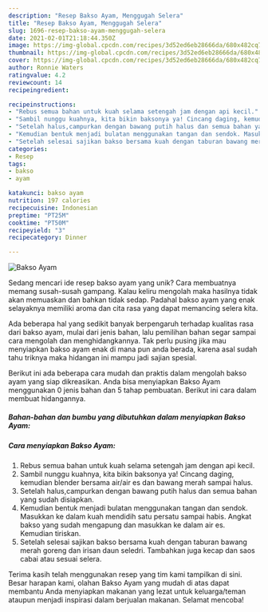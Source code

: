 ```yaml
---
description: "Resep Bakso Ayam, Menggugah Selera"
title: "Resep Bakso Ayam, Menggugah Selera"
slug: 1696-resep-bakso-ayam-menggugah-selera
date: 2021-02-01T21:18:44.350Z
image: https://img-global.cpcdn.com/recipes/3d52ed6eb28666da/680x482cq70/bakso-ayam-foto-resep-utama.jpg
thumbnail: https://img-global.cpcdn.com/recipes/3d52ed6eb28666da/680x482cq70/bakso-ayam-foto-resep-utama.jpg
cover: https://img-global.cpcdn.com/recipes/3d52ed6eb28666da/680x482cq70/bakso-ayam-foto-resep-utama.jpg
author: Ronnie Waters
ratingvalue: 4.2
reviewcount: 14
recipeingredient:

recipeinstructions:
- "Rebus semua bahan untuk kuah selama setengah jam dengan api kecil."
- "Sambil nunggu kuahnya, kita bikin baksonya ya! Cincang daging, kemudian blender bersama air/air es dan bawang merah sampai halus."
- "Setelah halus,campurkan dengan bawang putih halus dan semua bahan yang sudah disiapkan."
- "Kemudian bentuk menjadi bulatan menggunakan tangan dan sendok. Masukkan ke dalam kuah mendidih satu persatu sampai habis. Angkat bakso yang sudah mengapung dan masukkan ke dalam air es. Kemudian tiriskan."
- "Setelah selesai sajikan bakso bersama kuah dengan taburan bawang merah goreng dan irisan daun seledri. Tambahkan juga kecap dan saos cabai atau sesuai selera."
categories:
- Resep
tags:
- bakso
- ayam

katakunci: bakso ayam 
nutrition: 197 calories
recipecuisine: Indonesian
preptime: "PT25M"
cooktime: "PT50M"
recipeyield: "3"
recipecategory: Dinner

---
```



![Bakso Ayam](https://img-global.cpcdn.com/recipes/3d52ed6eb28666da/680x482cq70/bakso-ayam-foto-resep-utama.jpg)

Sedang mencari ide resep bakso ayam yang unik? Cara membuatnya memang susah-susah gampang. Kalau keliru mengolah maka hasilnya tidak akan memuaskan dan bahkan tidak sedap. Padahal bakso ayam yang enak selayaknya memiliki aroma dan cita rasa yang dapat memancing selera kita.



Ada beberapa hal yang sedikit banyak berpengaruh terhadap kualitas rasa dari bakso ayam, mulai dari jenis bahan, lalu pemilihan bahan segar sampai cara mengolah dan menghidangkannya. Tak perlu pusing jika mau menyiapkan bakso ayam enak di mana pun anda berada, karena asal sudah tahu triknya maka hidangan ini mampu jadi sajian spesial.


Berikut ini ada beberapa cara mudah dan praktis dalam mengolah bakso ayam yang siap dikreasikan. Anda bisa menyiapkan Bakso Ayam menggunakan 0 jenis bahan dan 5 tahap pembuatan. Berikut ini cara dalam membuat hidangannya.

<!--inarticleads1-->

##### Bahan-bahan dan bumbu yang dibutuhkan dalam menyiapkan Bakso Ayam:





<!--inarticleads2-->

##### Cara menyiapkan Bakso Ayam:

1. Rebus semua bahan untuk kuah selama setengah jam dengan api kecil.
1. Sambil nunggu kuahnya, kita bikin baksonya ya! Cincang daging, kemudian blender bersama air/air es dan bawang merah sampai halus.
1. Setelah halus,campurkan dengan bawang putih halus dan semua bahan yang sudah disiapkan.
1. Kemudian bentuk menjadi bulatan menggunakan tangan dan sendok. Masukkan ke dalam kuah mendidih satu persatu sampai habis. Angkat bakso yang sudah mengapung dan masukkan ke dalam air es. Kemudian tiriskan.
1. Setelah selesai sajikan bakso bersama kuah dengan taburan bawang merah goreng dan irisan daun seledri. Tambahkan juga kecap dan saos cabai atau sesuai selera.




Terima kasih telah menggunakan resep yang tim kami tampilkan di sini. Besar harapan kami, olahan Bakso Ayam yang mudah di atas dapat membantu Anda menyiapkan makanan yang lezat untuk keluarga/teman ataupun menjadi inspirasi dalam berjualan makanan. Selamat mencoba!
